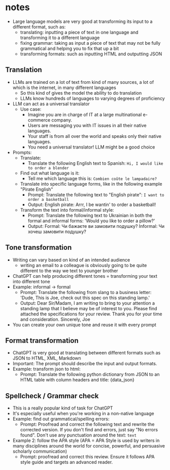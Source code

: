 # notes
- Large language models are very good at transforming its input to a different format, such as:
    - translating: inputting a piece of text in one language and transforming it to a different language
    - fixing grammar: taking as input a piece of text that may not be fully grammatical and helping you to fix that up a bit
    - transforming formats: such as inputting HTML and outputting JSON

## Translation
- LLMs are trained on a lot of text from kind of many sources, a lot of which is the internet, in many different languages
    - So this kind of gives the model the ability to do translation
    - LLMs know hundreds of languages to varying degrees of proficiency
- LLM can act as a universal translator
    - Use case:
        - Imagine you are in charge of IT at a large multinational e-commerce company.
        - Users are messaging you with IT issues in all their native languages.
        - Your staff is from all over the world and speaks only their native languages.
        - You need a universal translator! LLM might be a good choice
- Prompts:
    - Translate:
        - Translate the following English text to Spanish: ```Hi, I would like to order a blender```
    - Find out what language is it:
        - Tell me which language this is: ```Combien coûte le lampadaire?```
    - Translate into specific language forms, like in the following example "Pirate English"
        - Prompt: Translate the following text to "English pirate": ```I want to order a basketball```
        - Output: English pirate: Arrr, I be wantin' to order a basketball!
    - Transform the text into formal/informal style:
        - Prompt: Translate the following text to Ukrainian in both the formal and informal forms: 'Would you like to order a pillow?'
        - Output: Formal: Чи бажаєте ви замовити подушку? Informal: Чи хочеш замовити подушку?

## Tone transformation
- Writing can vary based on kind of an intended audience
    - writing an email to a colleague is obviously going to be quite different to the way we text to younger brother
- ChatGPT can help producing different tones = transforming your text into different tone
- Example: informal -> formal
    - Prompt: Translate the following from slang to a business letter: 'Dude, This is Joe, check out this spec on this standing lamp.'
    - Output: Dear Sir/Madam, I am writing to bring to your attention a standing lamp that I believe may be of interest to you. Please find attached the specifications for your review. Thank you for your time and consideration. Sincerely, Joe
- You can create your own unique tone and reuse it with every prompt

## Format transformation
- ChatGPT is very good at translating between different formats such as JSON to HTML, XML, Markdown
- Important: The prompt should describe the input and output formats.
- Example: transform json to html:
    - Prompt: Translate the following python dictionary from JSON to an HTML table with column headers and title: {data_json}

## Spellcheck / Grammar check
- This is a really popular kind of task for ChatGPT
- It's especially useful when you're working in a non-native language
- Example: find out grammatical/spelling errors:
    - Prompt: Proofread and correct the following text and rewrite the corrected version. If you don't find and errors, just say "No errors found". Don't use any punctuation around the text: ``text``
- Example 2: follow the APA style (APA = APA Style is used by writers in many disciplines around the world for concise, powerful, and persuasive scholarly communication)
    - Prompt: proofread and correct this review. Ensure it follows APA style guide and targets an advanced reader.
